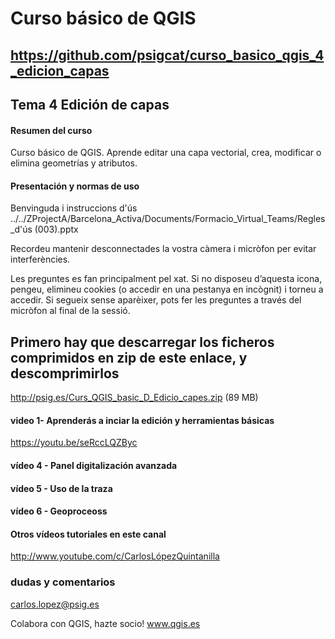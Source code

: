 
# Curso básico de QGIS

## https://github.com/psigcat/curso_basico_qgis_4_edicion_capas

## Tema 4 Edición de capas

#### Resumen del curso
Curso básico de QGIS. Aprende editar una capa vectorial, crea, modificar o elimina geometrías y atributos.

#### Presentación y normas de uso
Benvinguda i instruccions d'ús
../../ZProjectA/Barcelona_Activa/Documents/Formacio_Virtual_Teams/Regles_d'ús (003).pptx

Recordeu mantenir desconnectades la vostra càmera i micròfon per evitar interferències.

Les preguntes es fan principalment pel xat. Si no disposeu d’aquesta icona, pengeu, elimineu cookies (o accedir en una pestanya en incògnit) i torneu a accedir. Si segueix sense aparèixer, pots fer les preguntes a través del micròfon al final de la sessió.

## Primero hay que descarregar los ficheros comprimidos en zip de este enlace, y descomprimirlos
http://psig.es/Curs_QGIS_basic_D_Edicio_capes.zip (89 MB)

#### video 1- Aprenderás a inciar la edición y herramientas básicas
https://youtu.be/seRccLQZByc


#### vídeo 4 - Panel digitalización avanzada


#### vídeo 5 - Uso de la traza


#### vídeo 6 - Geoproceoss



#### Otros vídeos tutoriales en este canal
http://www.youtube.com/c/CarlosLópezQuintanilla

### dudas y comentarios
carlos.lopez@psig.es

Colabora con QGIS, hazte socio!
www.qgis.es
